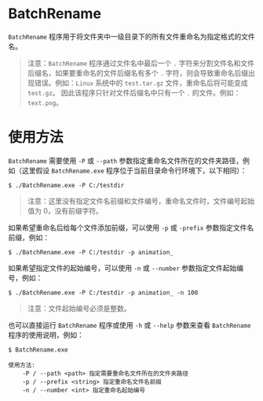 # BatchRename

`BatchRename` 程序用于将文件夹中一级目录下的所有文件重命名为指定格式的文件名。

> 注意：`BatchRename` 程序通过文件名中最后一个 `.` 字符来分割文件名和文件后缀名，如果要重命名的文件后缀名有多个 `.` 字符，则会导致重命名后缀出现错误。例如：`Linux` 系统中的 `test.tar.gz` 文件，重命名后将可能变成 `test.gz`。
因此该程序只针对文件后缀名中只有一个 `.` 的文件。例如：`text.png`。

# 使用方法

`BatchRename` 需要使用 `-P` 或 `--path` 参数指定重命名文件所在的文件夹路径，例如（这里假设 `BatchRename.exe` 程序位于当前目录命令行环境下，以下相同）：

```shell
$ ./BatchRename.exe -P C:/testdir
```

> 注意：这里没有指定文件名前缀和文件编号，重命名文件时，文件编号起始值为 0，没有前缀字符。

如果希望重命名后给每个文件添加前缀，可以使用 `-p` 或 `-prefix` 参数指定文件名前缀，例如：

```shell
$ ./BatchRename.exe -P C:/testdir -p animation_
```

如果希望指定文件的起始编号，可以使用 `-n` 或 `--number` 参数指定文件起始编号，例如：

```shell
$ ./BatchRename.exe -P C:/testdir -p animation_ -n 100
```

> 注意：文件起始编号必须是整数。

也可以直接运行 `BatchRename` 程序或使用 `-h` 或 `--help` 参数来查看 `BatchRename` 程序的使用说明，例如：

```shell
$ BatchRename.exe

使用方法:
    -P / --path <path> 指定需要重命名文件所在的文件夹路径
    -p / --prefix <string> 指定重命名文件名前缀
    -n / --number <int> 指定重命名起始编号

```